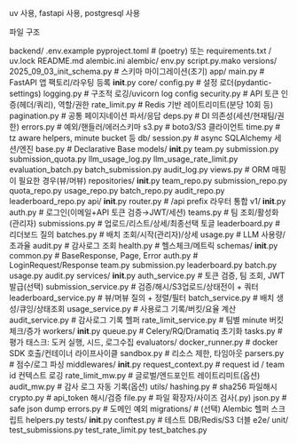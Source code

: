 uv 사용, fastapi 사용, postgresql 사용

파일 구조

backend/
  .env.example
  pyproject.toml              # (poetry) 또는 requirements.txt / uv.lock
  README.md
  alembic.ini
  alembic/
    env.py
    script.py.mako
    versions/
      2025_09_03_init_schema.py   # 스키마 마이그레이션(초기)
  app/
    main.py                      # FastAPI 앱 팩토리/라우팅 등록
    __init__.py
    core/
      config.py                  # 설정 로더(pydantic-settings)
      logging.py                 # 구조적 로깅/uvicorn log config
      security.py                # API 토큰 인증(헤더/쿼리), 역할/권한
      rate_limit.py              # Redis 기반 레이트리미트(분당 10회 등)
      pagination.py              # 공통 페이지네이션 파서/응답
      deps.py                    # DI 의존성(세션/현재팀/권한)
      errors.py                  # 예외/핸들러/에러스키마
      s3.py                      # boto3/S3 클라이언트
      time.py                    # tz aware helpers, minute bucket 등
    db/
      session.py                 # async SQLAlchemy 세션/엔진
      base.py                    # Declarative Base
      models/
        __init__.py
        team.py
        submission.py
        submission_quota.py
        llm_usage_log.py
        llm_usage_rate_limit.py
        evaluation_batch.py
        batch_submission.py
        audit_log.py
        views.py                 # ORM 매핑이 필요한 경우(뷰/머뷰)
      repositories/
        __init__.py
        team_repo.py
        submission_repo.py
        quota_repo.py
        usage_repo.py
        batch_repo.py
        audit_repo.py
        leaderboard_repo.py
    api/
      __init__.py
      router.py                 # /api prefix 라우터 통합
      v1/
        __init__.py
        auth.py                 # 로그인(이메일+API 토큰 검증→JWT/세션)
        teams.py                # 팀 조회/활성화(관리자)
        submissions.py          # 업로드/리스트/상세/최종선택 토글
        leaderboard.py          # 리더보드 질의
        batches.py              # 배치 조회/시작(관리자)/상세
        usage.py                # LLM 사용량/초과율
        audit.py                # 감사로그 조회
        health.py               # 헬스체크/메트릭
    schemas/
      __init__.py
      common.py                 # BaseResponse, Page, Error
      auth.py                   # LoginRequest/Response
      team.py
      submission.py
      leaderboard.py
      batch.py
      usage.py
      audit.py
    services/
      __init__.py
      auth_service.py           # 토큰 검증, 팀 조회, JWT 발급(선택)
      submission_service.py     # 검증/해시/S3업로드/상태전이 + 쿼터
      leaderboard_service.py    # 뷰/머뷰 질의 + 정렬/필터
      batch_service.py          # 배치 생성/큐잉/상태조회
      usage_service.py          # 사용로그 기록/버킷/요율 계산
      audit_service.py          # 감사로그 기록 헬퍼
      rate_limit_service.py     # 팀별 minute 버킷 체크/증가
    workers/
      __init__.py
      queue.py                  # Celery/RQ/Dramatiq 초기화
      tasks.py                  # 평가 태스크: 도커 실행, 시드, 로그수집
      evaluators/
        docker_runner.py        # docker SDK 호출/컨테이너 라이프사이클
        sandbox.py              # 리소스 제한, 타임아웃
        parsers.py              # 점수/로그 파싱
    middlewares/
      __init__.py
      request_context.py        # request id / team id 컨텍스트 로깅
      rate_limit_mw.py          # 글로벌/엔드포인트 레이트리미트(옵션)
      audit_mw.py               # 감사 로그 자동 기록(옵션)
    utils/
      hashing.py                # sha256 파일해시
      crypto.py                 # api_token 해시/검증
      file.py                   # 파일 확장자/사이즈 검사(.py)
      json.py                   # safe json dump
      errors.py                 # 도메인 예외
    migrations/                 # (선택) Alembic 헬퍼 스크립트
      helpers.py
    tests/
      __init__.py
      conftest.py               # 테스트 DB/Redis/S3 더블
      e2e/
      unit/
        test_submissions.py
        test_rate_limit.py
        test_batches.py
